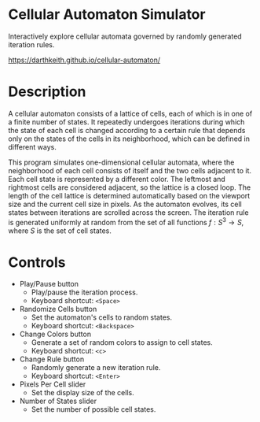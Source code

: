 # Cellular Automaton Simulator

Interactively explore cellular automata governed by randomly generated
iteration rules.

<https://darthkeith.github.io/cellular-automaton/>

# Description

A cellular automaton consists of a lattice of cells, each of which is in one of
a finite number of states.  It repeatedly undergoes iterations during which the
state of each cell is changed according to a certain rule that depends only on
the states of the cells in its neighborhood, which can be defined in different
ways.

This program simulates one-dimensional cellular automata, where the
neighborhood of each cell consists of itself and the two cells adjacent to it.
Each cell state is represented by a different color.  The leftmost and
rightmost cells are considered adjacent, so the lattice is a closed loop.  The
length of the cell lattice is determined automatically based on the viewport
size and the current cell size in pixels.  As the automaton evolves, its cell
states between iterations are scrolled across the screen.  The iteration rule
is generated uniformly at random from the set of all functions
$f: S^{3} \to S$, where $S$ is the set of cell states.

# Controls

* Play/Pause button
  * Play/pause the iteration process.
  * Keyboard shortcut: `<Space>`
* Randomize Cells button
  * Set the automaton's cells to random states.
  * Keyboard shortcut: `<Backspace>`
* Change Colors button
  * Generate a set of random colors to assign to cell states.
  * Keyboard shortcut: `<c>`
* Change Rule button
  * Randomly generate a new iteration rule.
  * Keyboard shortcut: `<Enter>`
* Pixels Per Cell slider
  * Set the display size of the cells.
* Number of States slider
  * Set the number of possible cell states.

